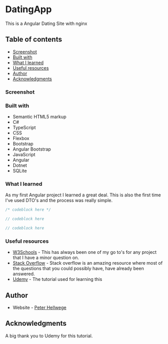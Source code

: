 # DatingApp
This is a Angular Dating Site with nginx


## Table of contents

  - [Screenshot](#screenshot)
  - [Built with](#built-with)
  - [What I learned](#what-i-learned)
  - [Useful resources](#useful-resources)
  - [Author](#author)
  - [Acknowledgments](#acknowledgments)


### Screenshot

<!-- ![]() to be added later-->


### Built with

- Semantic HTML5 markup
- C#
- TypeScript
- CSS
- Flexbox
- Bootstrap
- Angular Bootstrap
- JavaScript
- Angular
- Dotnet
- SQLite

### What I learned

As my first Angular project I learned a great deal. This is also the first time I've used DTO's and the process was really simple.

```css
/* codeblock here */
```

```c#
// codeblock here
```

```js
// codeblock here
```

### Useful resources

- [W3Schools](https://www.w3schools.com/) - This has always been one of my go to's for any project that I have a minor question on.
- [Stack Overflow](https://stackoverflow.com/) - Stack overflow is an amazing resource where most of the questions that you could possibly have, have already been answered.
- [Udemy](https://allatallc.udemy.com/course/build-an-app-with-aspnet-core-and-angular-from-scratch) - The tutorial used for learning this
## Author

- Website - [Peter Hellwege](http://peters-portfolio.net/)

## Acknowledgments

A big thank you to Udemy for this tutorial.
